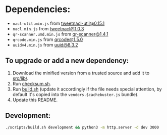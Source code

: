 # Dependencies:

- `nacl-util.min.js` from [tweetnacl-util@0.15.1](https://www.npmjs.com/package/tweetnacl-util)
- `nacl.min.js` from [tweetnacl@1.0.3](https://www.npmjs.com/package/tweetnacl)
- `qr-scanner.umd.min.js` from [qr-scanner@1.4.1](https://www.npmjs.com/package/qr-scanner)
- `qrcode.min.js` from [qrcode@1.5.0](https://www.npmjs.com/package/qrcode)
- `uuidv4.min.js` from [uuid@8.3.2](https://www.npmjs.com/package/uuid)

## To upgrade or add a new dependency:

1. Download the minified version from a trusted source and add it to [src/lib/](src/lib/).
2. Run [checksum.sh](scripts/checksum.sh).
3. Run [build.sh](scripts/build.sh) (update it accordingly if the file needs special attention, by default it's copied into the `vendors.$cachebuster.js` bundle).
4. Update this README.

## Development:

```bash
./scripts/build.sh development && python3 -m http.server -d dev 3000
```
